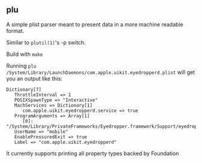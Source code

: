 ## plu

A simple plist parser meant to present data in a more machine readable format.

Similar to `plutil(1)`'s -p switch.

Build with `make`

Running `plu /System/Library/LaunchDaemons/com.apple.uikit.eyedropperd.plist` will get you an output like this:
```
Dictionary[7]
   ThrottleInterval => 1
   POSIXSpawnType => "Interactive"
   MachServices => Dictionary[1]
      com.apple.uikit.eyedropperd.service => true
   ProgramArguments => Array[1]
      [0]: "/System/Library/PrivateFrameworks/Eyedropper.framework/Support/eyedropperd"
   UserName => "mobile"
   EnablePressuredExit => true
   Label => "com.apple.uikit.eyedropperd"
```

It currently supports printing all property types backed by Foundation


